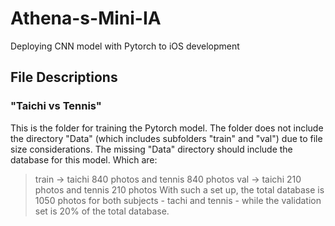 # Athena-s-Mini-IA
Deploying CNN model with Pytorch to iOS development 

## File Descriptions
### "Taichi vs Tennis"
This is the folder for training the Pytorch model. The folder does not include the directory "Data" (which includes subfolders "train" and "val") due to file size considerations. The missing "Data" directory should include the database for this model. Which are:
> train -> taichi 840 photos and tennis 840 photos
> val -> taichi 210 photos and tennis 210 photos 
With such a set up, the total database is 1050 photos for both subjects - tachi and tennis - while the validation set is 20% of the total database.
